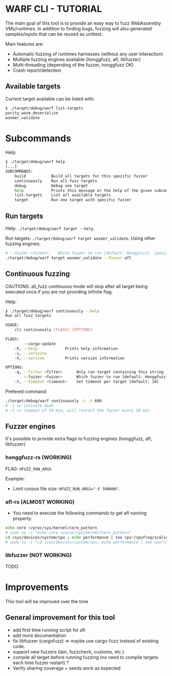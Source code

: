 # WARF CLI - TUTORIAL

The main goal of this tool is to provide an easy way to fuzz WebAssembly VMs/runtimes.
In addition to finding bugs, fuzzing will also generated samples/inputs that can be reused as unittest.


Main features are:
- Automatic fuzzing of runtimes harnesses (without any user interaction)
- Multiple fuzzing engines available (honggfuzz, afl, libfuzzer)
- Multi-threading (depending of the fuzzer, honggfuzz OK)
- Crash report/detection

## Available targets

Current target available can be listed with:
```sh
$ ./target/debug/warf list-targets
parity_wasm_deserialize
wasmer_validate
```

# Subcommands

Help:
``` sh
$ ./target/debug/warf help
[...]
SUBCOMMANDS:
    build           Build all targets for this specific fuzzer
    continuously    Run all fuzz targets
    debug           Debug one target
    help            Prints this message or the help of the given subcommand(s)
    list-targets    List all available targets
    target          Run one target with specific fuzzer
```

## Run targets

Help: `./target/debug/warf target --help`.

Run targets: `./target/debug/warf target wasmer_validate`.
Using other fuzzing engines:
``` sh
# --fuzzer <fuzzer>    Which fuzzer to run [default: Honggfuzz]  [possible values: Afl, Honggfuzz, Libfuzzer]
./target/debug/warf target wasmer_validate --fuzzer afl
```

## Continuous fuzzing 

CAUTIONS: all_fuzz continuous mode will stop after all target being executed once if you are not providing infinite flag.

Help:
``` sh
$ ./target/debug/warf continuously --help
Run all fuzz targets

USAGE:
    cli continuously [FLAGS] [OPTIONS]

FLAGS:
        --cargo-update    
    -h, --help            Prints help information
    -i, --infinite        
    -V, --version         Prints version information

OPTIONS:
    -q, --filter <filter>      Only run target containing this string
        --fuzzer <fuzzer>      Which fuzzer to run [default: Honggfuzz]  [possible values: Afl, Honggfuzz, Libfuzzer]
    -t, --timeout <timeout>    Set timeout per target [default: 10]
```

Prefered command:
``` sh
./target/debug/warf continuously -i -t 600
# -i => infinite mode
# -t => timeout of 10 min, will restart the fuzzer every 10 min
```

## Fuzzer engines

It's possible to provide extra flags to fuzzing engines (honggfuzz, afl, libfuzzer)

### honggfuzz-rs (WORKING)

FLAG: `HFUZZ_RUN_ARGS`


Example:
- Limit corpus file size: `HFUZZ_RUN_ARGS="-F 500000"`.


### afl-rs (ALMOST WORKING)

- You need to execute the following commands to get afl running properly:
``` sh
echo core >/proc/sys/kernel/core_pattern
# sudo su -c "echo core >/proc/sys/kernel/core_pattern"
cd /sys/devices/system/cpu ; echo performance | tee cpu*/cpufreq/scaling_governor
# sudo su -c "cd /sys/devices/system/cpu; echo performance | tee cpu*/cpufreq/scaling_governor"
```

### libfuzzer (NOT WORKING)

TODO

# Improvements

This tool will be improved over the time

## General improvement for this tool

- add first time running script for afl
- add more documentation
- fix libfuzzer (cargofuzz) => maybe use cargo-fuzz instead of existing code.
- support new fuzzers (lain, fuzzcheck, customs, etc.)
- compile all target before running fuzzing (no need to compile targets each time fuzzer restart) ?
- Verify sharing coverage + seeds work as expected
